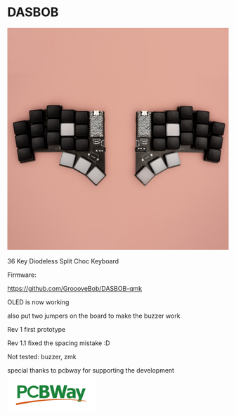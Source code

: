 # DASBOB

![alt text](https://github.com/GroooveBob/DASBOB/blob/main/pic/dasbob.png)


36 Key Diodeless Split Choc Keyboard

Firmware:

https://github.com/GroooveBob/DASBOB-qmk


OLED is now working



also put two jumpers on the board to make the buzzer work


Rev 1 first prototype

Rev 1.1 fixed the spacing mistake :D



Not tested: buzzer, zmk

special thanks to pcbway for supporting the development
![alt text](https://github.com/GroooveBob/DASBOB/blob/main/pic/pcbway-logo-trasppng.png)
